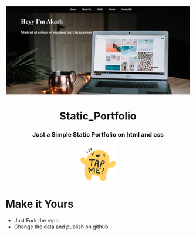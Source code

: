 <p align="center"><a href="https://akkupy.tech"><img src="static/photos/intro.png" width="500"></a></p> 
<h1 align="center"><b>Static_Portfolio </b></h1>
<h3 align="center">
Just a Simple Static Portfolio on html and css</h3>

<p align="center"><a href="https://static-portfolio-akkupy.vercel.app/"><img src="https://github.com/akkupy/Login_Signup/blob/master/assets/images/tapme.gif" width="100"></a></p>



# Make it Yours

 * Just Fork the repo 
 * Change the data and publish on github

